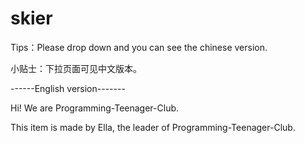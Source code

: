 # skier
Tips：Please drop down and you can see the chinese version.

小贴士：下拉页面可见中文版本。

------English version-------

Hi! We are Programming-Teenager-Club.

This item is made by Ella, the leader of  Programming-Teenager-Club.


